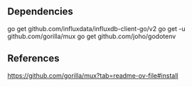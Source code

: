 ## Dependencies 

go get github.com/influxdata/influxdb-client-go/v2
go get -u github.com/gorilla/mux
go get github.com/joho/godotenv


## References

https://github.com/gorilla/mux?tab=readme-ov-file#install

